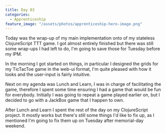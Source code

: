 ```yaml
---
title: Day 83
categories:
  - Apprenticeship
feature_image: "/assets/photos/apprenticeship-hero-image.png"
---
```


Today was the wrap-up of my main implementation onto of my stateless ClojureScript TTT game. I got almost entirely
finished but there was still some wrap-ups I had left to do, I'm going to save those for Tuesday before my
IPM.

In the morning I got started on things, in particular I designed the grids for my TicTacToe game in the web-ui
format, I'm quite pleased with how it looks and the user-input is fairly intuitive.

Next on my agenda was Lunch and Learn, I was in charge of facilitating the game, therefore I spent some time
ensuring I had a game that would be fun for everybody. Initially I was going to repeat a game played earlier on,
but I decided to go with a JackBox game that I happen to own.

After Lunch and Learn I spent the rest of the day on my ClojureScript project. It mostly works but there's still
some things I'd like to fix up, as I mentioned I'm going to fix them up on Tuesday after memorial-day weekend.
  